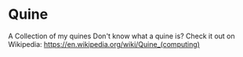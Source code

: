 Quine
=====

A Collection of my quines
Don't know what a quine is? Check it out on Wikipedia: https://en.wikipedia.org/wiki/Quine_(computing)
